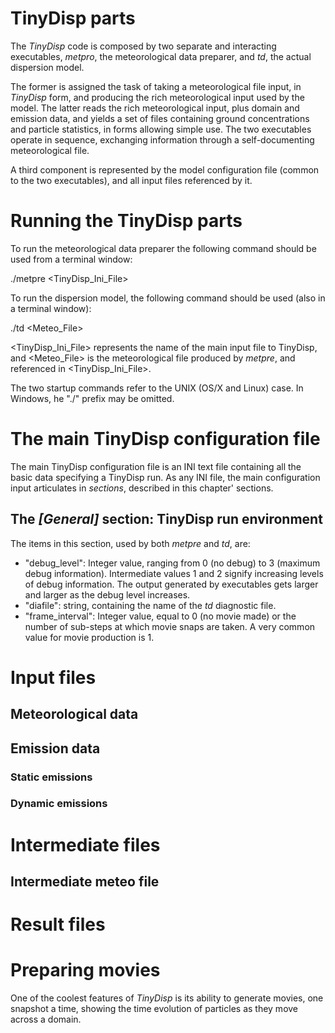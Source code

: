 # TinyDisp parts

The _TinyDisp_ code is composed by two separate and interacting executables, *metpro*, the meteorological data preparer, and *td*, the actual dispersion model.

The former is assigned the task of taking a meteorological file input, in _TinyDisp_ form, and producing the rich meteorological input used by the model. The latter reads the rich meteorological input, plus domain and emission data, and yields a set of files containing ground concentrations and particle statistics, in forms allowing simple use. The two executables operate in sequence, exchanging information through a self-documenting meteorological file.

A third component is represented by the model configuration file (common to the two executables), and all input files referenced by it.

# Running the TinyDisp parts

To run the meteorological data preparer the following command should be used from a terminal window:

./metpre <TinyDisp_Ini_File>

To run the dispersion model, the following command should be used (also in a terminal window):

./td <Meteo_File>

<TinyDisp_Ini_File> represents the name of the main input file to TinyDisp, and <Meteo_File> is the meteorological file produced by _metpre_, and referenced in <TinyDisp_Ini_File>.

The two startup commands refer to the UNIX (OS/X and Linux) case. In Windows, he "./" prefix may be omitted.

# The main TinyDisp configuration file

The main TinyDisp configuration file is an INI text file containing all the basic data specifying a TinyDisp run. As any INI file, the main configuration input articulates in _sections_, described in this chapter' sections.

## The _[General]_ section: TinyDisp run environment

The items in this section, used by both _metpre_ and _td_, are:

* "debug_level": Integer value, ranging from 0 (no debug) to 3 (maximum debug information). Intermediate values 1 and 2 signify increasing levels of debug information. The output generated by executables gets larger and larger as the debug level increases.
* "diafile": string, containing the name of the _td_ diagnostic file.
* "frame_interval": Integer value, equal to 0 (no movie made) or the number of sub-steps at which movie snaps are taken. A very common value for movie production is 1.

# Input files

## Meteorological data

## Emission data

### Static emissions

### Dynamic emissions

# Intermediate files

## Intermediate meteo file

# Result files

# Preparing movies

One of the coolest features of _TinyDisp_ is its ability to generate movies, one snapshot a time, showing the time evolution of particles as they move across a domain.


